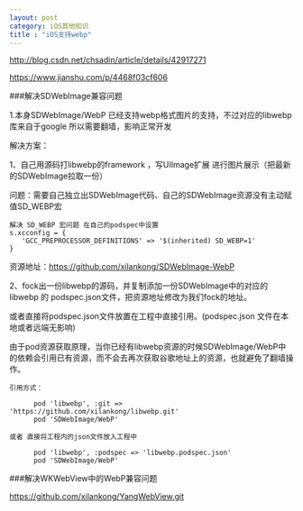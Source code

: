 ```yaml
---
layout: post
category: iOS其他知识
title : "iOS支持webp"
---
```


http://blog.csdn.net/chsadin/article/details/42917271

https://www.jianshu.com/p/4468f03cf606



###解决SDWebImage兼容问题

1.本身SDWebImage/WebP 已经支持webp格式图片的支持，不过对应的libwebp 库来自于google 所以需要翻墙，影响正常开发

解决方案：

1、自己用源码打libwebp的framework ，写UIImage扩展 进行图片展示（把最新的SDWebImage拉取一份）

问题：需要自己独立出SDWebImage代码、自己的SDWebImage资源没有主动赋值SD_WEBP宏
```
解决 SD_WEBP 宏问题 在自己的podspec中设置
s.xcconfig = {
   'GCC_PREPROCESSOR_DEFINITIONS' => '$(inherited) SD_WEBP=1'
}
```

资源地址：https://github.com/xilankong/SDWebImage-WebP

2、fock出一份libwebp的源码，并复制添加一份SDWebImage中的对应的libwebp  的 podspec.json文件，把资源地址修改为我们fock的地址。

或者直接将podspec.json文件放置在工程中直接引用。(podspec.json 文件在本地或者远端无影响)

由于pod资源获取原理，当你已经有libwebp资源的时候SDWebImage/WebP中的依赖会引用已有资源，而不会去再次获取谷歌地址上的资源，也就避免了翻墙操作。

```
引用方式：

      pod 'libwebp', :git => 'https://github.com/xilankong/libwebp.git'
      pod 'SDWebImage/WebP'

或者 直接将工程内的json文件放入工程中

      pod 'libwebp', :podspec => 'libwebp.podspec.json'
      pod 'SDWebImage/WebP'

```


###解决WKWebView中的WebP兼容问题

https://github.com/xilankong/YangWebView.git